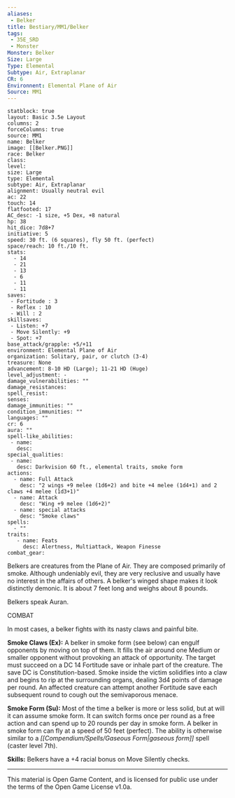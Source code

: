 ```yaml
---
aliases:
 - Belker
title: Bestiary/MM1/Belker
tags: 
 - 35E_SRD
 - Monster
Monster: Belker
Size: Large
Type: Elemental
Subtype: Air, Extraplanar
CR: 6
Environnent: Elemental Plane of Air
Source: MM1
---
```


```statblock
statblock: true
layout: Basic 3.5e Layout
columns: 2
forceColumns: true
source: MM1 
name: Belker
image: [[Belker.PNG]]
race: Belker
class: 
level: 
size: Large
type: Elemental
subtype: Air, Extraplanar
alignment: Usually neutral evil
ac: 22
touch: 14
flatfooted: 17
AC_desc: -1 size, +5 Dex, +8 natural
hp: 38
hit_dice: 7d8+7
initiative: 5
speed: 30 ft. (6 squares), fly 50 ft. (perfect)
space/reach: 10 ft./10 ft.
stats:
  - 14
  - 21
  - 13
  - 6
  - 11
  - 11
saves:
 - Fortitude : 3
 - Reflex : 10
 - Will : 2
skillsaves:
 - Listen: +7
 - Move Silently: +9
 - Spot: +7
base_attack/grapple: +5/+11
environment: Elemental Plane of Air
organization: Solitary, pair, or clutch (3-4)
treasure: None
advancement: 8-10 HD (Large); 11-21 HD (Huge)
level_adjustment: -
damage_vulnerabilities: ""
damage_resistances: 
spell_resist: 
senses: 
damage_immunities: ""
condition_immunities: ""
languages: ""
cr: 6
aura: ""
spell-like_abilities:
 - name: 
   desc: 
special_qualities:
 - name:
   desc: Darkvision 60 ft., elemental traits, smoke form
actions:
  - name: Full Attack
    desc: "2 wings +9 melee (1d6+2) and bite +4 melee (1d4+1) and 2 claws +4 melee (1d3+1)"
  - name: Attack
    desc: "Wing +9 melee (1d6+2)"
  - name: special attacks
    desc: "Smoke claws"
spells:
  - ""
traits:
   - name: Feats
     desc: Alertness, Multiattack, Weapon Finesse
combat_gear:  
```


Belkers are creatures from the Plane of Air. They are composed primarily of smoke. Although undeniably evil, they are very reclusive and usually have no interest in the affairs of others. A belker's winged shape makes it look distinctly demonic. It is about 7 feet long and weighs about 8 pounds.

Belkers speak Auran.

COMBAT

In most cases, a belker fights with its nasty claws and painful bite.


**Smoke Claws (Ex):** A belker in smoke form (see below) can engulf opponents by moving on top of them. It fills the air around one Medium or smaller opponent without provoking an attack of opportunity. The target must succeed on a DC 14 Fortitude save or inhale part of the creature. The save DC is Constitution-based. Smoke inside the victim solidifies into a claw and begins to rip at the surrounding organs, dealing 3d4 points of damage per round. An affected creature can attempt another Fortitude save each subsequent round to cough out the semivaporous menace.


**Smoke Form (Su):** Most of the time a belker is more or less solid, but at will it can assume smoke form. It can switch forms once per round as a free action and can spend up to 20 rounds per day in smoke form. A belker in smoke form can fly at a speed of 50 feet (perfect). The ability is otherwise similar to a *[[Compendium/Spells/Gaseous Form|gaseous form]]* spell (caster level 7th).


**Skills:** Belkers have a +4 racial bonus on Move Silently checks.

---

This material is Open Game Content, and is licensed for public use under the terms of the Open Game License v1.0a.
